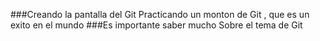 ###Creando la pantalla del Git
Practicando un monton de Git , que es un exito en el mundo
###Es importante saber mucho
Sobre el tema de Git